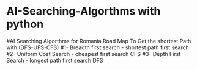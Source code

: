 # AI-Searching-Algorthms with python
#AI Searching Algorthms  for Romania Road Map To Get the shortest Path with (DFS-UFS-CFS) 
#1- Breadth first search  - shortest path first search
#2- Uniform Cost Search  - cheapest first search   CFS
#3- Depth First Search  - longest path first search   DFS


